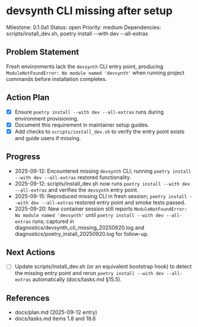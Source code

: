# devsynth CLI missing after setup
Milestone: 0.1.0a1
Status: open
Priority: medium
Dependencies: scripts/install_dev.sh, poetry install --with dev --all-extras

## Problem Statement
Fresh environments lack the `devsynth` CLI entry point, producing `ModuleNotFoundError: No module named 'devsynth'` when running project commands before installation completes.

## Action Plan
- [x] Ensure `poetry install --with dev --all-extras` runs during environment provisioning.
- [x] Document this requirement in maintainer setup guides.
- [x] Add checks to `scripts/install_dev.sh` to verify the entry point exists and guide users if missing.

## Progress
- 2025-09-12: Encountered missing `devsynth` CLI; running `poetry install --with dev --all-extras` restored functionality.
- 2025-09-12: scripts/install_dev.sh now runs `poetry install --with dev --all-extras` and verifies the `devsynth` entry point.
- 2025-09-15: Reproduced missing CLI in fresh session; `poetry install --with dev --all-extras` restored entry point and smoke tests passed.
- 2025-09-20: New container session still reports `ModuleNotFoundError: No module named 'devsynth'` until `poetry install --with dev --all-extras` runs; captured in diagnostics/devsynth_cli_missing_20250920.log and diagnostics/poetry_install_20250920.log for follow-up.

## Next Actions
- [ ] Update scripts/install_dev.sh (or an equivalent bootstrap hook) to detect the missing entry point and rerun `poetry install --with dev --all-extras` automatically (docs/tasks.md §15.5).

## References
- docs/plan.md (2025-09-12 entry)
- docs/tasks.md items 1.8 and 18.6

